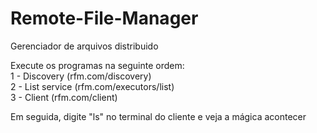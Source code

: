 # Remote-File-Manager
Gerenciador de arquivos distribuido


Execute os programas na seguinte ordem:<br>
1 - Discovery (rfm.com/discovery)<br>
2 - List service (rfm.com/executors/list)<br>
3 - Client (rfm.com/client)<br>

Em seguida, digite "ls" no terminal do cliente e veja a mágica acontecer
